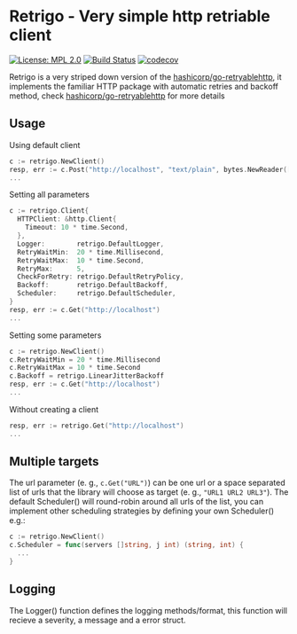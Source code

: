 # Retrigo - Very simple http retriable client

[![License: MPL 2.0](https://img.shields.io/badge/License-MPL%202.0-brightgreen.svg)](https://opensource.org/licenses/MPL-2.0) [![Build Status](https://travis-ci.com/wolviecb/retrigo.svg?branch=master)](https://travis-ci.com/wolviecb/retrigo) [![codecov](https://codecov.io/gh/wolviecb/retrigo/branch/master/graph/badge.svg)](https://codecov.io/gh/wolviecb/retrigo)

Retrigo is a very striped down version of the [hashicorp/go-retryablehttp](https://github.com/hashicorp/go-retryablehttp), it implements the familiar HTTP package with automatic retries and backoff method, check [hashicorp/go-retryablehttp](https://github.com/hashicorp/go-retryablehttp) for more details

## Usage

Using default client

```go
c := retrigo.NewClient()
resp, err := c.Post("http://localhost", "text/plain", bytes.NewReader([]byte{}))
...
```

Setting all parameters

```go
c := retrigo.Client{
  HTTPClient: &http.Client{
    Timeout: 10 * time.Second,
  },
  Logger:        retrigo.DefaultLogger,
  RetryWaitMin:  20 * time.Millisecond,
  RetryWaitMax:  10 * time.Second,
  RetryMax:      5,
  CheckForRetry: retrigo.DefaultRetryPolicy,
  Backoff:       retrigo.DefaultBackoff,
  Scheduler:     retrigo.DefaultScheduler,
}
resp, err := c.Get("http://localhost")
...
```

Setting some parameters

```go
c := retrigo.NewClient()
c.RetryWaitMin = 20 * time.Millisecond
c.RetryWaitMax = 10 * time.Second
c.Backoff = retrigo.LinearJitterBackoff
resp, err := c.Get("http://localhost")
...
```

Without creating a client

```go
resp, err := retrigo.Get("http://localhost")
...
```

## Multiple targets

The url parameter (e. g., `c.Get("URL")`) can be one url or a space separated list of urls that the library will choose as target (e. g., `"URL1 URL2 URL3"`). The default Scheduler() will round-robin around all urls of the list, you can implement other scheduling strategies by defining your own Scheduler() e.g.:

```go
c := retrigo.NewClient()
c.Scheduler = func(servers []string, j int) (string, int) {
  ...
}
```

## Logging

The Logger() function defines the logging methods/format, this function will recieve a severity, a message and a error struct.
